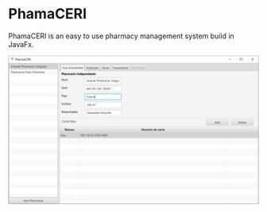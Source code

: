 # PhamaCERI

PhamaCERI is an easy to use pharmacy management system build in JavaFx.

![Preview](GithubAssets/Preview.png)
